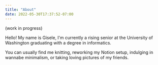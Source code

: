 ```yaml
---
title: "About"
date: 2022-05-30T17:37:52-07:00
---
```


(work in progress)

Hello! My name is Gisele, I'm currently a rising senior at the University of Washington graduating with a degree in informatics. 

You can usually find me knitting, reworking my Notion setup, indulging in wannabe minimalism, or taking loving pictures of my friends.
